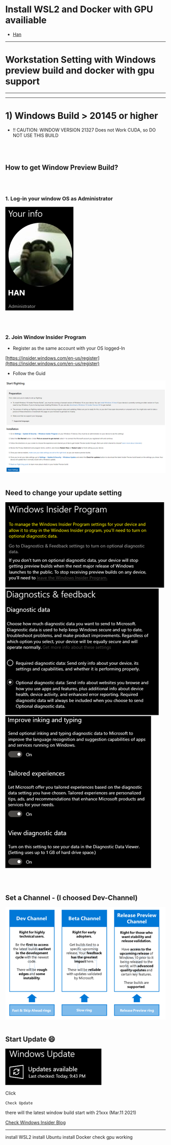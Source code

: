 <br/><br/>
# Install WSL2 and Docker with GPU availiable

 - [Han](https://github.com/seunghwan1228) 
---

# Workstation Setting with Windows preview build and docker with gpu support

---

---
# 1) Windows Build > 20145 or higher
   - !! CAUTION: WINDOW VERSION 21327 Does not Work CUDA, so DO NOT USE THIS BUILD
<br/><br/><br/><br/>

## How to get Window Preview Build?
<br/><br/>
### 1. Log-in your window OS as Administrator

![Log-in-Account](assets/window_login.png)

<br/><br/>

### 2. Join Window Insider Program

- Register as the same account with your OS logged-In

[https://insider.windows.com/en-us/register](https://insider.windows.com/en-us/register)

- Follow the Guid

![flight](assets/update_flight.png)
<br/><br/>
## Need to change your update setting

![setting_1](assets/insider_setting_1.png)
![setting_2](assets/insider_setting_2.png)
![setting_3](assets/insider_setting_3.png)

<br/><br/>
## Set a Channel  - (I choosed Dev-Channel)

![select_channel](assets/insider_setting_channel.png)
<br/><br/>
##  Start Update :smile:
![start_update](assets/start_update.png)

Click
```
Check Update
```
there will the latest window build start with 21xxx (Mar.11 2021)

[Check Windows Insider Blog](https://blogs.windows.com/windows-insider/)

----------




install WSL2
install Ubuntu
install Docker
check gpu working
